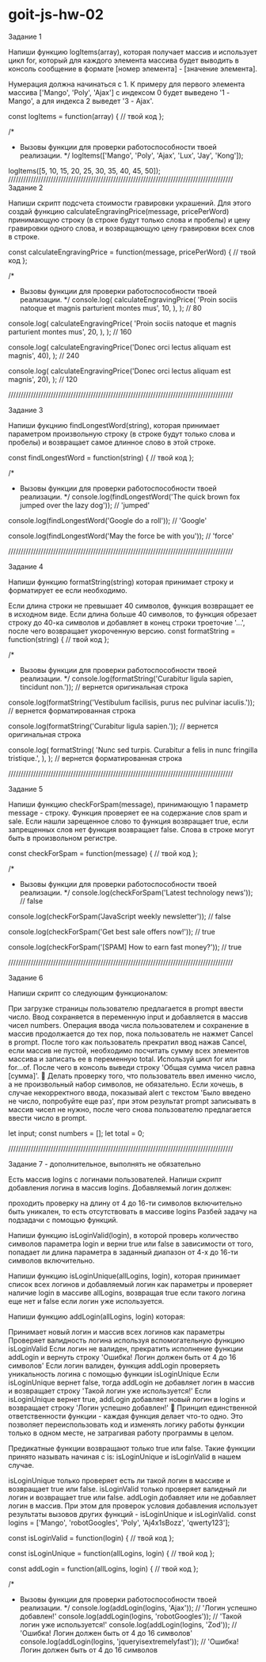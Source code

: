 # goit-js-hw-02

Задание 1

Напиши функцию logItems(array), которая получает массив и использует цикл for, который для каждого элемента массива будет выводить в консоль сообщение в формате [номер элемента] - [значение элемента].

Нумерация должна начинаться с 1. К примеру для первого элемента массива ['Mango', 'Poly', 'Ajax'] с индексом 0 будет выведено '1 - Mango', а для индекса 2 выведет '3 - Ajax'.

const logItems = function(array) {
// твой код
};

/\*

- Вызовы функции для проверки работоспособности твоей реализации.
  \*/
  logItems(['Mango', 'Poly', 'Ajax', 'Lux', 'Jay', 'Kong']);

logItems([5, 10, 15, 20, 25, 30, 35, 40, 45, 50]);
//////////////////////////////////////////////////////////////////////////////////////////
Задание 2

Напиши скрипт подсчета стоимости гравировки украшений. Для этого создай функцию calculateEngravingPrice(message, pricePerWord) принимающую строку (в строке будут только слова и пробелы) и цену гравировки одного слова, и возвращающую цену гравировки всех слов в строке.

const calculateEngravingPrice = function(message, pricePerWord) {
// твой код
};

/\*

- Вызовы функции для проверки работоспособности твоей реализации.
  \*/
  console.log(
  calculateEngravingPrice(
  'Proin sociis natoque et magnis parturient montes mus',
  10,
  ),
  ); // 80

console.log(
calculateEngravingPrice(
'Proin sociis natoque et magnis parturient montes mus',
20,
),
); // 160

console.log(
calculateEngravingPrice('Donec orci lectus aliquam est magnis', 40),
); // 240

console.log(
calculateEngravingPrice('Donec orci lectus aliquam est magnis', 20),
); // 120

//////////////////////////////////////////////////////////////////////////////////////////

Задание 3

Напиши фукцнию findLongestWord(string), которая принимает параметром произвольную строку (в строке будут только слова и пробелы) и возвращает самое длинное слово в этой строке.

const findLongestWord = function(string) {
// твой код
};

/\*

- Вызовы функции для проверки работоспособности твоей реализации.
  \*/
  console.log(findLongestWord('The quick brown fox jumped over the lazy dog')); // 'jumped'

console.log(findLongestWord('Google do a roll')); // 'Google'

console.log(findLongestWord('May the force be with you')); // 'force'

//////////////////////////////////////////////////////////////////////////////////////////

Задание 4

Напиши функцию formatString(string) которая принимает строку и форматирует ее если необходимо.

Если длина строки не превышает 40 символов, функция возвращает ее в исходном виде.
Если длина больше 40 символов, то функция обрезает строку до 40-ка символов и добавляет в конец строки троеточие '...', после чего возвращает укороченную версию.
const formatString = function(string) {
// твой код
};

/\*

- Вызовы функции для проверки работоспособности твоей реализации.
  \*/
  console.log(formatString('Curabitur ligula sapien, tincidunt non.'));
  // вернется оригинальная строка

console.log(formatString('Vestibulum facilisis, purus nec pulvinar iaculis.'));
// вернется форматированная строка

console.log(formatString('Curabitur ligula sapien.'));
// вернется оригинальная строка

console.log(
formatString(
'Nunc sed turpis. Curabitur a felis in nunc fringilla tristique.',
),
);
// вернется форматированная строка

//////////////////////////////////////////////////////////////////////////////////////////

Задание 5

Напиши функцию checkForSpam(message), принимающую 1 параметр message - строку. Функция проверяет ее на содержание слов spam и sale. Если нашли зарещенное слово то функция возвращает true, если запрещенных слов нет функция возвращает false. Слова в строке могут быть в произвольном регистре.

const checkForSpam = function(message) {
// твой код
};

/\*

- Вызовы функции для проверки работоспособности твоей реализации.
  \*/
  console.log(checkForSpam('Latest technology news')); // false

console.log(checkForSpam('JavaScript weekly newsletter')); // false

console.log(checkForSpam('Get best sale offers now!')); // true

console.log(checkForSpam('[SPAM] How to earn fast money?')); // true

//////////////////////////////////////////////////////////////////////////////////////////

Задание 6

Напиши скрипт со следующим функционалом:

При загрузке страницы пользователю предлагается в prompt ввести число. Ввод сохраняется в переменную input и добавляется в массив чисел numbers.
Операция ввода числа пользователем и сохранение в массив продолжается до тех пор, пока пользователь не нажмет Cancel в prompt.
После того как пользователь прекратил ввод нажав Cancel, если массив не пустой, необходимо посчитать сумму всех элементов массива и записать ее в переменную total. Используй цикл for или for...of. После чего в консоль выведи строку 'Общая сумма чисел равна [сумма]'.
🔔 Делать проверку того, что пользователь ввел именно число, а не произвольный набор символов, не обязательно. Если хочешь, в случае некорректного ввода, показывай alert с текстом 'Было введено не число, попробуйте еще раз', при этом результат prompt записывать в массив чисел не нужно, после чего снова пользователю предлагается ввести число в prompt.

let input;
const numbers = [];
let total = 0;

//////////////////////////////////////////////////////////////////////////////////////////

Задание 7 - дополнительное, выполнять не обязательно

Есть массив logins с логинами пользователей. Напиши скрипт добавления логина в массив logins. Добавляемый логин должен:

проходить проверку на длину от 4 до 16-ти символов включительно
быть уникален, то есть отсутствовать в массиве logins
Разбей задачу на подзадачи с помощью функций.

Напиши функцию isLoginValid(login), в которой проверь количество символов параметра login и верни true или false в зависимости от того, попадает ли длина параметра в заданный диапазон от 4-х до 16-ти символов включительно.

Напиши функцию isLoginUnique(allLogins, login), которая принимает список всех логинов и добавляемый логин как параметры и проверяет наличие login в массиве allLogins, возвращая true если такого логина еще нет и false если логин уже используется.

Напиши функцию addLogin(allLogins, login) которая:

Принимает новый логин и массив всех логинов как параметры
Проверяет валидность логина используя вспомогательную функцию isLoginValid
Если логин не валиден, прекратить исполнение функции addLogin и вернуть строку 'Ошибка! Логин должен быть от 4 до 16 символов'
Если логин валиден, функция addLogin проверяеть уникальность логина с помощью функции isLoginUnique
Если isLoginUnique вернет false, тогда addLogin не добавляет логин в массив и возвращает строку 'Такой логин уже используется!'
Если isLoginUnique вернет true, addLogin добавляет новый логин в logins и возвращает строку 'Логин успешно добавлен!'
🔔 Принцип единственной ответственности функции - каждая функция делает что-то одно. Это позволяет переиспользовать код и изменять логику работы функции только в одном месте, не затрагивая работу программы в целом.

Предикатные функции возвращают только true или false. Такие функции принято называть начиная с is: isLoginUnique и isLoginValid в нашем случае.

isLoginUnique только проверяет есть ли такой логин в массиве и возвращает true или false.
isLoginValid только проверяет валидный ли логин и возвращает true или false.
addLogin добавляет или не добавляет логин в массив. При этом для проверок условия добавления использует результаты вызовов других функций - isLoginUnique и isLoginValid.
const logins = ['Mango', 'robotGoogles', 'Poly', 'Aj4x1sBozz', 'qwerty123'];

const isLoginValid = function(login) {
// твой код
};

const isLoginUnique = function(allLogins, login) {
// твой код
};

const addLogin = function(allLogins, login) {
// твой код
};

/\*

- Вызовы функции для проверки работоспособности твоей реализации.
  \*/
  console.log(addLogin(logins, 'Ajax')); // 'Логин успешно добавлен!'
  console.log(addLogin(logins, 'robotGoogles')); // 'Такой логин уже используется!'
  console.log(addLogin(logins, 'Zod')); // 'Ошибка! Логин должен быть от 4 до 16 символов'
  console.log(addLogin(logins, 'jqueryisextremelyfast')); // 'Ошибка! Логин должен быть от 4 до 16 символов
